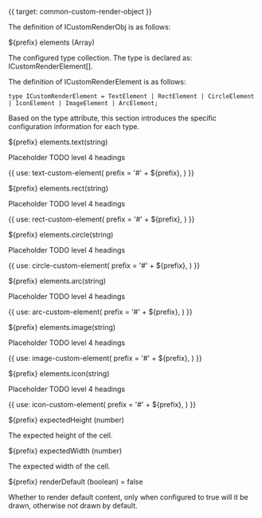 {{ target: common-custom-render-object }}

The definition of ICustomRenderObj is as follows:

${prefix} elements (Array)

The configured type collection. The type is declared as: ICustomRenderElement[].

The definition of ICustomRenderElement is as follows:

```
type ICustomRenderElement = TextElement | RectElement | CircleElement | IconElement | ImageElement | ArcElement;
```
Based on the type attribute, this section introduces the specific configuration information for each type.

${prefix} elements.text(string)

Placeholder TODO level 4 headings

{{ use: text-custom-element(
  prefix = '#' + ${prefix},
) }}

${prefix} elements.rect(string)

Placeholder TODO level 4 headings

{{ use: rect-custom-element(
  prefix = '#' + ${prefix},
) }}

${prefix} elements.circle(string)

Placeholder TODO level 4 headings

{{ use: circle-custom-element(
  prefix = '#' + ${prefix},
) }}

${prefix} elements.arc(string)

Placeholder TODO level 4 headings

{{ use: arc-custom-element(
  prefix = '#' + ${prefix},
) }}

${prefix} elements.image(string)

Placeholder TODO level 4 headings

{{ use: image-custom-element(
  prefix = '#' + ${prefix},
) }}

${prefix} elements.icon(string)

Placeholder TODO level 4 headings

{{ use: icon-custom-element(
  prefix = '#' + ${prefix},
) }}

${prefix} expectedHeight (number)

The expected height of the cell.

${prefix} expectedWidth (number)

The expected width of the cell.

${prefix} renderDefault (boolean) = false

Whether to render default content, only when configured to true will it be drawn, otherwise not drawn by default.
